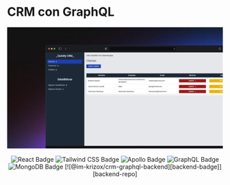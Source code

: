 # CRM con GraphQL

<div align="center">
    <a href="https://crm-graphql-frontend-psi.vercel.app/nuevacuenta">
        <img src="./public/quickly-crm.webp">
    </a>
</div>

<div align="center">

![React Badge](https://img.shields.io/badge/React-61DAFB?style=flat&logo=react&color=%2342B8D5)
![Tailwind CSS Badge](https://img.shields.io/badge/Tailwind%20CSS-06B6D4?logo=tailwindcss&logoColor=fff&style=flat)
![Apollo Badge](https://img.shields.io/badge/Apollo-311C87?style=flat&logo=apollographql)
![GraphQL Badge](https://img.shields.io/badge/GraphQL-E10098?style=flat&logo=graphql)
![MongoDB Badge](https://img.shields.io/badge/MongoDB-47A248?style=flat&logo=mongodb)
[![@im-krizox/crm-graphql-backend][backend-badge]][backend-repo]

</div>
